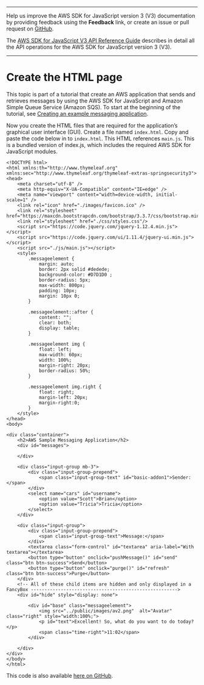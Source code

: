 --------

Help us improve the AWS SDK for JavaScript version 3 \(V3\) documentation by providing feedback using the **Feedback** link, or create an issue or pull request on [GitHub](https://github.com/awsdocs/aws-sdk-for-javascript-v3)\.

 The [AWS SDK for JavaScript V3 API Reference Guide](https://docs.aws.amazon.com/AWSJavaScriptSDK/v3/latest/index.html) describes in detail all the API operations for the AWS SDK for JavaScript version 3 \(V3\)\.

--------

# Create the HTML page<a name="messaging-app-html"></a>

This topic is part of a tutorial that create an AWS application that sends and retrieves messages by using the AWS SDK for JavaScript and Amazon Simple Queue Service \(Amazon SQS\)\. To start at the beginning of the tutorial, see [Creating an example messaging application](messaging-app.md)\.

 Now you create the HTML files that are required for the application’s graphical user interface \(GUI\)\. Create a file named `index.html`\. Copy and paste the code below in to `index.html`\. This HTML references `main.js`\. This is a bundled version of index\.js, which includes the required AWS SDK for JavaScript modules\. 

```
<!DOCTYPE html>
<html xmlns:th="http://www.thymeleaf.org" xmlns:sec="http://www.thymeleaf.org/thymeleaf-extras-springsecurity3">
<head>
    <meta charset="utf-8" />
    <meta http-equiv="X-UA-Compatible" content="IE=edge" />
    <meta name="viewport" content="width=device-width, initial-scale=1" />
    <link rel="icon" href="./images/favicon.ico" />
    <link rel="stylesheet" href="https://maxcdn.bootstrapcdn.com/bootstrap/3.3.7/css/bootstrap.min.css"/>
    <link rel="stylesheet" href="./css/styles.css"/>
    <script src="https://code.jquery.com/jquery-1.12.4.min.js"></script>
    <script src="https://code.jquery.com/ui/1.11.4/jquery-ui.min.js"></script>
    <script src="./js/main.js"></script>
    <style>
        .messageelement {
            margin: auto;
            border: 2px solid #dedede;
            background-color: #D7D1D0 ;
            border-radius: 5px;
            max-width: 800px;
            padding: 10px;
            margin: 10px 0;
        }

        .messageelement::after {
            content: "";
            clear: both;
            display: table;
        }

        .messageelement img {
            float: left;
            max-width: 60px;
            width: 100%;
            margin-right: 20px;
            border-radius: 50%;
        }

        .messageelement img.right {
            float: right;
            margin-left: 20px;
            margin-right:0;
        }
    </style>
</head>
<body>

<div class="container">
    <h2>AWS Sample Messaging Application</h2>
    <div id="messages">

    </div>

    <div class="input-group mb-3">
        <div class="input-group-prepend">
            <span class="input-group-text" id="basic-addon1">Sender:</span>
        </div>
        <select name="cars" id="username">
            <option value="Scott">Brian</option>
            <option value="Tricia">Tricia</option>
        </select>
    </div>

    <div class="input-group">
        <div class="input-group-prepend">
            <span class="input-group-text">Message:</span>
        </div>
        <textarea class="form-control" id="textarea" aria-label="With textarea"></textarea>
        <button type="button" onclick="pushMessage()" id="send" class="btn btn-success">Send</button>
        <button type="button" onclick="purge()" id="refresh" class="btn btn-success">Purge</button>
    </div>
    <!-- All of these child items are hidden and only displayed in a FancyBox ------------------------------------------------------>
    <div id="hide" style="display: none">

        <div id="base" class="messageelement">
            <img src="../public/images/av2.png"  alt="Avatar" class="right" style="width:100%;">
            <p id="text">Excellent! So, what do you want to do today?</p>
            <span class="time-right">11:02</span>
        </div>

    </div>
</div>
</body>
</html>
```

This code is also available [ here on GitHub](https://github.com/awsdocs/aws-doc-sdk-examples/blob/master/javascriptv3/example_code/cross-services/message-app/setup.yaml)\.